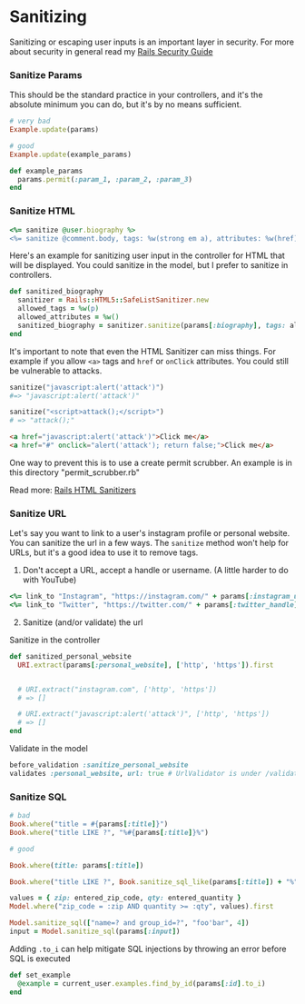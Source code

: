 # Sanitizing

Sanitizing or escaping user inputs is an important layer in security. For more about security in general read my [Rails Security Guide](https://github.com/stevenjcumming/rails-security-guide)

### Sanitize Params

This should be the standard practice in your controllers, and it's the absolute minimum you can do, but it's by no means sufficient.

```ruby
# very bad
Example.update(params)

# good
Example.update(example_params)

def example_params
  params.permit(:param_1, :param_2, :param_3)
end
```

### Sanitize HTML

```ruby
<%= sanitize @user.biography %>
<%= sanitize @comment.body, tags: %w(strong em a), attributes: %w(href) %>
```

Here's an example for sanitizing user input in the controller for HTML that will be displayed. You could sanitize in the model, but I prefer to sanitize in controllers.

```ruby
def sanitized_biography
  sanitizer = Rails::HTML5::SafeListSanitizer.new
  allowed_tags = %w(p)
  allowed_attributes = %w()
  sanitized_biography = sanitizer.sanitize(params[:biography], tags: allowed_tags, attributes: allowed_attributes)
end
```

It's important to note that even the HTML Sanitizer can miss things. For example if you allow `<a>` tags and `href` or `onClick` attributes. You could still be vulnerable to attacks.

```ruby
sanitize("javascript:alert('attack')")
#=> "javascript:alert('attack')"

sanitize("<script>attack();</script>")
# => "attack();"
```

```html
<a href="javascript:alert('attack')">Click me</a>
<a href="#" onclick="alert('attack'); return false;">Click me</a>
```

One way to prevent this is to use a create permit scrubber. An example is in this directory "permit_scrubber.rb"

Read more: [Rails HTML Sanitizers
](https://github.com/rails/rails-html-sanitizer)

### Sanitize URL

Let's say you want to link to a user's instagram profile or personal website. You can sanitize the url in a few ways. The `sanitize` method won't help for URLs, but it's a good idea to use it to remove tags.

1. Don't accept a URL, accept a handle or username. (A little harder to do with YouTube)

```ruby
<%= link_to "Instagram", "https://instagram.com/" + params[:instagram_username] %>
<%= link_to "Twitter", "https://twitter.com/" + params[:twitter_handle] %>
```

2. Sanitize (and/or validate) the url

Sanitize in the controller

```ruby
def sanitized_personal_website
  URI.extract(params[:personal_website], ['http', 'https']).first


  # URI.extract("instagram.com", ['http', 'https'])
  # => []

  # URI.extract("javascript:alert('attack')", ['http', 'https'])
  # => []
end
```

Validate in the model

```ruby
before_validation :sanitize_personal_website
validates :personal_website, url: true # UrlValidator is under /validators
```

### Sanitize SQL

```ruby
# bad
Book.where("title = #{params[:title]}")
Book.where("title LIKE ?", "%#{params[:title]}%")

# good

Book.where(title: params[:title])

Book.where("title LIKE ?", Book.sanitize_sql_like(params[:title]) + "%")

values = { zip: entered_zip_code, qty: entered_quantity }
Model.where("zip_code = :zip AND quantity >= :qty", values).first

Model.sanitize_sql(["name=? and group_id=?", "foo'bar", 4])
input = Model.sanitize_sql(params[:input])

```

Adding `.to_i` can help mitigate SQL injections by throwing an error before SQL is executed

```ruby
def set_example
  @example = current_user.examples.find_by_id(params[:id].to_i)
end
```
